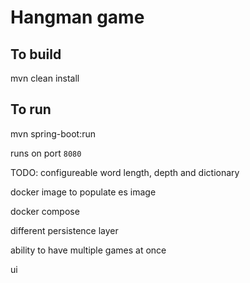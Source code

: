 # Hangman game

## To build
mvn clean install


## To run

mvn spring-boot:run

runs on port `8080`


TODO:
configureable word length, depth and dictionary

docker image to populate es image

docker compose 

different persistence layer

ability to have multiple games at once

ui